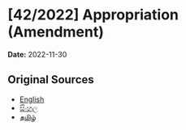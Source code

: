 # [42/2022] Appropriation (Amendment)

**Date:** 2022-11-30

## Original Sources

- [English](https://documents.gov.lk/view/acts/2022/11/42-2022_E.pdf)
- [සිංහල](https://documents.gov.lk/view/acts/2022/11/42-2022_S.pdf)
- [தமிழ்](https://documents.gov.lk/view/acts/2022/11/42-2022_T.pdf)

